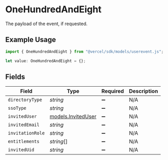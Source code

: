 # OneHundredAndEight

The payload of the event, if requested.

## Example Usage

```typescript
import { OneHundredAndEight } from "@vercel/sdk/models/userevent.js";

let value: OneHundredAndEight = {};
```

## Fields

| Field                                          | Type                                           | Required                                       | Description                                    |
| ---------------------------------------------- | ---------------------------------------------- | ---------------------------------------------- | ---------------------------------------------- |
| `directoryType`                                | *string*                                       | :heavy_minus_sign:                             | N/A                                            |
| `ssoType`                                      | *string*                                       | :heavy_minus_sign:                             | N/A                                            |
| `invitedUser`                                  | [models.InvitedUser](../models/inviteduser.md) | :heavy_minus_sign:                             | N/A                                            |
| `invitedEmail`                                 | *string*                                       | :heavy_minus_sign:                             | N/A                                            |
| `invitationRole`                               | *string*                                       | :heavy_minus_sign:                             | N/A                                            |
| `entitlements`                                 | *string*[]                                     | :heavy_minus_sign:                             | N/A                                            |
| `invitedUid`                                   | *string*                                       | :heavy_minus_sign:                             | N/A                                            |